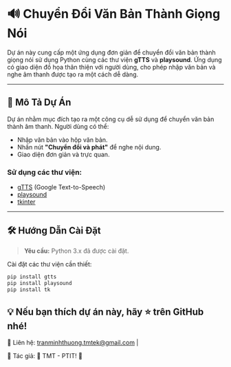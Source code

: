 # 🔊 Chuyển Đổi Văn Bản Thành Giọng Nói

Dự án này cung cấp một ứng dụng đơn giản để chuyển đổi văn bản thành giọng nói sử dụng Python cùng các thư viện **gTTS** và **playsound**. Ứng dụng có giao diện đồ họa thân thiện với người dùng, cho phép nhập văn bản và nghe âm thanh được tạo ra một cách dễ dàng.

---

## 📌 Mô Tả Dự Án

Dự án nhằm mục đích tạo ra một công cụ dễ sử dụng để chuyển văn bản thành âm thanh. Người dùng có thể:

- Nhập văn bản vào hộp văn bản.
- Nhấn nút **"Chuyển đổi và phát"** để nghe nội dung.
- Giao diện đơn giản và trực quan.

### Sử dụng các thư viện:
- [gTTS](https://pypi.org/project/gTTS/) (Google Text-to-Speech)
- [playsound](https://pypi.org/project/playsound/)
- [tkinter](https://docs.python.org/3/library/tkinter.html)

---

## 🛠️ Hướng Dẫn Cài Đặt

> **Yêu cầu:** Python 3.x đã được cài đặt.

Cài đặt các thư viện cần thiết:

```bash
pip install gtts
pip install playsound
pip install tk
```
## 💡 Nếu bạn thích dự án này, hãy ⭐️ trên GitHub nhé!

📩 Liên hệ: tranminhthuong.tmtek@gmail.com | 

📌 Tác giả: 🚀 TMT - PTIT! 🚀
